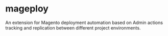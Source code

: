 mageploy
========
An extension for Magento deployment automation based on Admin actions tracking and replication between different project environments.
